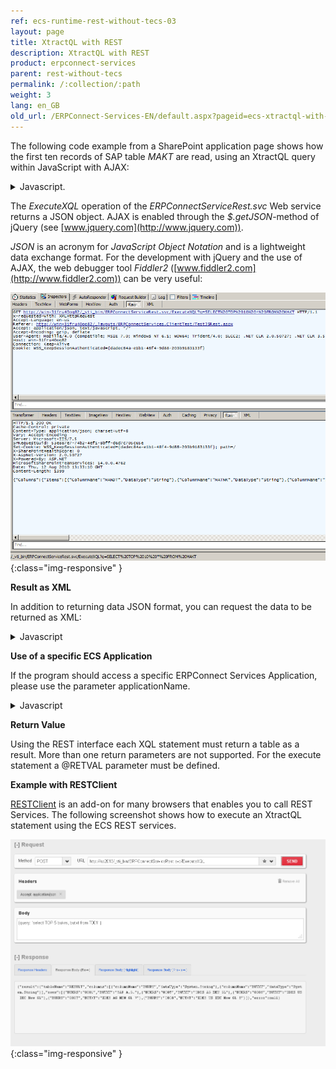 ```yaml
---
ref: ecs-runtime-rest-without-tecs-03
layout: page
title: XtractQL with REST
description: XtractQL with REST
product: erpconnect-services
parent: rest-without-tecs
permalink: /:collection/:path
weight: 3
lang: en_GB
old_url: /ERPConnect-Services-EN/default.aspx?pageid=ecs-xtractql-with-rest
---
```


The following code example from a SharePoint application page shows how the first ten records of SAP table *MAKT* are read, using an XtractQL query within JavaScript with AJAX:

<details>
<summary>Javascript.</summary>
{% highlight javascript %}
$(document).ready(function () {
var q = 'SELECT TOP 10 * FROM MAKT';
$.getJSON('/_vti_bin/ERPConnectServiceRest.svc/ExecuteXQL?q=' + q,
function (data) {
// TODO: Handle JSON response!
});
{% endhighlight %}
</details>

The *ExecuteXQL* operation of the *ERPConnectServiceRest.svc* Web service returns a JSON object. AJAX is enabled through the *$.getJSON*-method of jQuery (see [www.jquery.com](http://www.jquery.com)). 

*JSON* is an acronym for *JavaScript Object Notation* and is a lightweight data exchange format. For the development with jQuery and the use of AJAX, the web debugger tool *Fiddler2* ([www.fiddler2.com](http://www.fiddler2.com)) can be very useful: 


![ECS-JSON-Fiddler](/img/content/ECS-JSON-Fiddler.png){:class="img-responsive" }

**Result as XML**

In addition to returning data JSON format, you can request the data to be returned as XML:

<details>
<summary>Javascript</summary>
{% highlight javascript %}
$.ajax({ 
type: 'POST', 
url: '/_vti_bin/ERPConnectServiceRest.svc/ExecuteXQLAsXml', 
data: '"http://www.theobald-software.com/ERPConnectServices\">
' + q + '', 
processData: false, 
dataType: "xml", 
contentType: 'text/xml; charset=utf-8', 
success: function (xml) { 
alert($(xml).text()); 
} 
});
{% endhighlight %}
</details>

**Use of a specific ECS Application**

If the program should access a specific ERPConnect Services Application, please use the parameter applicationName.

<details>
<summary>Javascript</summary>
{% highlight javascript %}
$(document).ready(function () {
var q = 'SELECT TOP 10 * FROM MAKT';
$.getJSON('/_vti_bin/ERPConnectServiceRest.svc/ExecuteXQL?applicationName=ECC&q=' + q,
function (data) {
// TODO: Handle JSON response!
});
{% endhighlight %}
</details>

**Return Value**

Using the REST interface each XQL statement must return a table as a result. More than one return parameters are not supported.
For the execute statement a @RETVAL parameter must be defined. 


**Example with RESTClient**

[RESTClient](http://restclient.net/) is an add-on for many browsers that enables you to call REST Services. The following screenshot shows how to execute an XtractQL statement using the ECS REST services. 

![ECS-RESTClient-XQL](/img/content/ECS-RESTClient-XQL.png){:class="img-responsive" }
